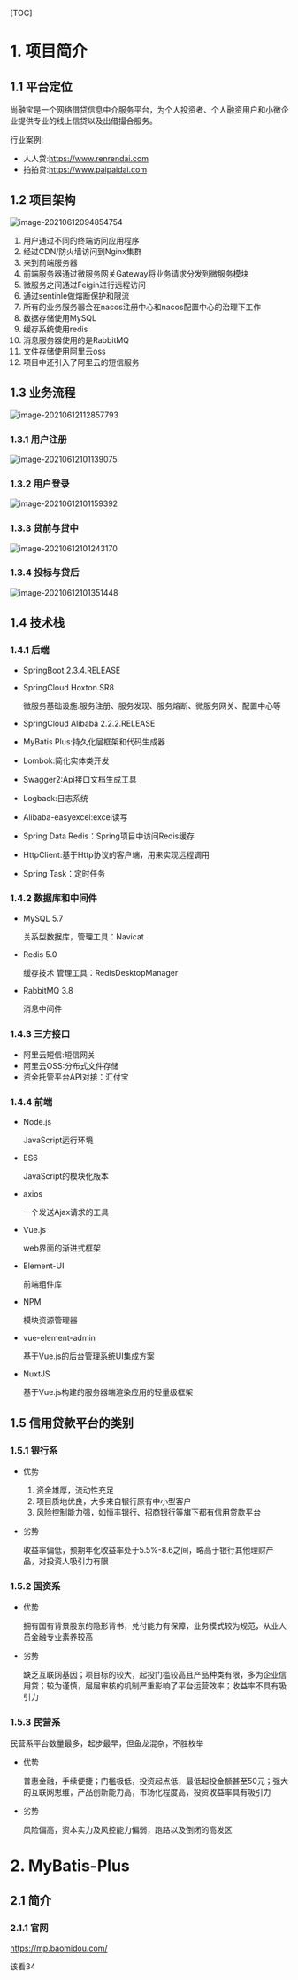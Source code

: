 [TOC]

# 1. 项目简介

## 1.1 平台定位

尚融宝是一个网络借贷信息中介服务平台，为个人投资者、个人融资用户和小微企业提供专业的线上信贷以及出借撮合服务。

行业案例:

- 人人贷:https://www.renrendai.com
- 拍拍贷:https://www.paipaidai.com



## 1.2 项目架构

![image-20210612094854754](images/image-20210612094854754.png)

1. 用户通过不同的终端访问应用程序
2. 经过CDN/防火墙访问到Nginx集群
3. 来到前端服务器
4. 前端服务器通过微服务网关Gateway将业务请求分发到微服务模块
5. 微服务之间通过Feigin进行远程访问
6. 通过sentinle做熔断保护和限流
7. 所有的业务服务器会在nacos注册中心和nacos配置中心的治理下工作
8. 数据存储使用MySQL
9. 缓存系统使用redis
10. 消息服务器使用的是RabbitMQ
11. 文件存储使用阿里云oss
12. 项目中还引入了阿里云的短信服务

## 1.3 业务流程

![image-20210612112857793](images/image-20210612112857793.png)



### 1.3.1 用户注册

![image-20210612101139075](images/image-20210612101139075.png)

### 1.3.2 用户登录

![image-20210612101159392](images/image-20210612101159392.png)

### 1.3.3 贷前与贷中

![image-20210612101243170](images/image-20210612101243170.png)

### 1.3.4 投标与贷后

![image-20210612101351448](images/image-20210612101351448.png)

## 1.4 技术栈

### 1.4.1 后端

- SpringBoot 2.3.4.RELEASE

- SpringCloud Hoxton.SR8

  微服务基础设施:服务注册、服务发现、服务熔断、微服务网关、配置中心等

- SpringCloud Alibaba 2.2.2.RELEASE

- MyBatis Plus:持久化层框架和代码生成器

- Lombok:简化实体类开发

- Swagger2:Api接口文档生成工具

- Logback:日志系统

- Alibaba-easyexcel:excel读写

- Spring Data Redis：Spring项目中访问Redis缓存

- HttpClient:基于Http协议的客户端，用来实现远程调用

- Spring Task：定时任务

### 1.4.2 数据库和中间件

- MySQL 5.7

  关系型数据库，管理工具：Navicat

- Redis 5.0

  缓存技术 管理工具：RedisDesktopManager

- RabbitMQ 3.8

  消息中间件

### 1.4.3 三方接口

- 阿里云短信:短信网关
- 阿里云OSS:分布式文件存储
- 资金托管平台API对接：汇付宝

### 1.4.4 前端

- Node.js

  JavaScript运行环境

- ES6

  JavaScript的模块化版本

- axios

  一个发送Ajax请求的工具

- Vue.js

  web界面的渐进式框架

- Element-UI

  前端组件库

- NPM

  模块资源管理器

- vue-element-admin

  基于Vue.js的后台管理系统UI集成方案

- NuxtJS

  基于Vue.js构建的服务器端渲染应用的轻量级框架

## 1.5 信用贷款平台的类别

### 1.5.1 银行系

- 优势

  1. 资金雄厚，流动性充足
  2. 项目质地优良，大多来自银行原有中小型客户
  3. 风险控制能力强，如恒丰银行、招商银行等旗下都有信用贷款平台

- 劣势

  收益率偏低，预期年化收益率处于5.5%-8.6之间，略高于银行其他理财产品，对投资人吸引力有限

### 1.5.2 国资系

- 优势

  拥有国有背景股东的隐形背书，兑付能力有保障，业务模式较为规范，从业人员金融专业素养较高

- 劣势

  缺乏互联网基因；项目标的较大，起投门槛较高且产品种类有限，多为企业信用贷；较为谨慎，层层审核的机制严重影响了平台运营效率；收益率不具有吸引力

### 1.5.3 民营系

民营系平台数量最多，起步最早，但鱼龙混杂，不胜枚举

- 优势

  普惠金融，手续便捷；门槛极低，投资起点低，最低起投金额甚至50元；强大的互联网思维，产品创新能力高，市场化程度高，投资收益率具有吸引力

- 劣势

  风险偏高，资本实力及风控能力偏弱，跑路以及倒闭的高发区



# 2. MyBatis-Plus

## 2.1 简介

### 2.1.1 官网

https://mp.baomidou.com/

该看34





